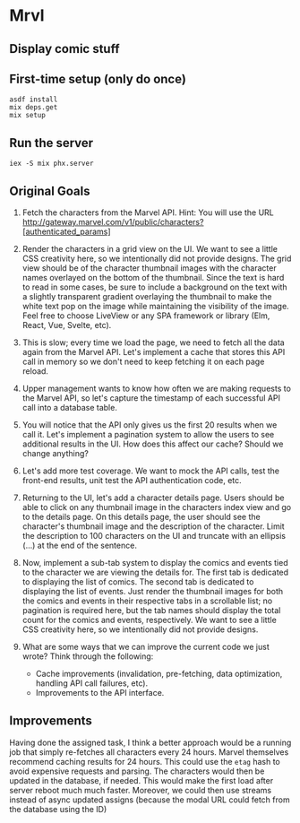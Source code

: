 # Mrvl

##  Display comic stuff

## First-time setup (only do once)

``` shell
asdf install
mix deps.get
mix setup
```

## Run the server

``` shell
iex -S mix phx.server
```

## Original Goals
1. Fetch the characters from the Marvel API. Hint: You will use the URL http://gateway.marvel.com/v1/public/characters?[authenticated_params]

2. Render the characters in a grid view on the UI. We want to see a little CSS creativity here, so we intentionally did not provide designs. The grid view should be of the character thumbnail images with the character names overlayed on the bottom of the thumbnail. Since the text is hard to read in some cases, be sure to include a background on the text with a slightly transparent gradient overlaying the thumbnail to make the white text pop on the image while maintaining the visibility of the image. Feel free to choose LiveView or any SPA framework or library (Elm, React, Vue, Svelte, etc).

3. This is slow; every time we load the page, we need to fetch all the data again from the Marvel API. Let's implement a cache that stores this API call in memory so we don't need to keep fetching it on each page reload.

4. Upper management wants to know how often we are making requests to the Marvel API, so let's capture the timestamp of each successful API call into a database table.

5. You will notice that the API only gives us the first 20 results when we call it. Let's implement a pagination system to allow the users to see additional results in the UI. How does this affect our cache? Should we change anything?

6. Let's add more test coverage. We want to mock the API calls, test the front-end results, unit test the API authentication code, etc.

7. Returning to the UI, let's add a character details page. Users should be able to click on any thumbnail image in the characters index view and go to the details page. On this details page, the user should see the character's thumbnail image and the description of the character. Limit the description to 100 characters on the UI and truncate with an ellipsis (...) at the end of the sentence.

8. Now, implement a sub-tab system to display the comics and events tied to the character we are viewing the details for. The first tab is dedicated to displaying the list of comics. The second tab is dedicated to displaying the list of events. Just render the thumbnail images for both the comics and events in their respective tabs in a scrollable list; no pagination is required here, but the tab names should display the total count for the comics and events, respectively. We want to see a little CSS creativity here, so we intentionally did not provide designs.

9. What are some ways that we can improve the current code we just wrote? Think through the following:
	- Cache improvements (invalidation, pre-fetching, data optimization, handling API call failures, etc).
	- Improvements to the API interface.


## Improvements

Having done the assigned task, I think a better approach would be a running job
that simply re-fetches all characters every 24 hours. 
Marvel themselves recommend caching results for 24 hours.
This could use the `etag` hash to avoid expensive requests and parsing.
The characters would then be updated in the database, if needed.
This would make the first load after server reboot much much faster.
Moreover, we could then use streams instead of async updated assigns
(because the modal URL could fetch from the database using the ID)
